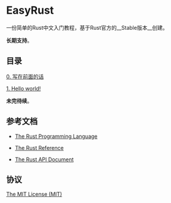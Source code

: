 EasyRust
===

一份简单的Rust中文入门教程，基于Rust官方的__Stable版本__创建。

__长期支持__。

## 目录

[0. 写在前面的话](https://github.com/mthli/EasyRust/blob/master/0.%20%E5%86%99%E5%9C%A8%E5%89%8D%E9%9D%A2%E7%9A%84%E8%AF%9D.md "0. 写在前面的话")

[1. Hello world!](https://github.com/mthli/EasyRust/blob/master/1.%20Hello%20world!.md "1. Hello world!")

__未完待续__。

## 参考文档

 - [The Rust Programming Language](https://doc.rust-lang.org/stable/book/ "The Rust Programming Language")

 - [The Rust Reference](https://doc.rust-lang.org/stable/reference.html "The Rust Reference")

 - [The Rust API Document](https://doc.rust-lang.org/stable/std/ "The Rust API Document")

## 协议

[The MIT License (MIT)](https://github.com/mthli/EasyRust/blob/master/LICENSE "The MIT License (MIT)")

